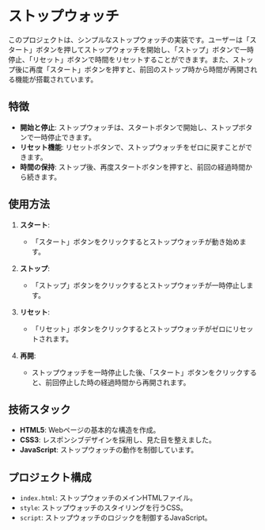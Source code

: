 # ストップウォッチ
 
このプロジェクトは、シンプルなストップウォッチの実装です。ユーザーは「スタート」ボタンを押してストップウォッチを開始し、「ストップ」ボタンで一時停止、「リセット」ボタンで時間をリセットすることができます。また、ストップ後に再度「スタート」ボタンを押すと、前回のストップ時から時間が再開される機能が搭載されています。
 
## 特徴
 
- **開始と停止**: ストップウォッチは、スタートボタンで開始し、ストップボタンで一時停止できます。
- **リセット機能**: リセットボタンで、ストップウォッチをゼロに戻すことができます。
- **時間の保持**: ストップ後、再度スタートボタンを押すと、前回の経過時間から続きます。
 
## 使用方法
 
1. **スタート**:
   - 「スタート」ボタンをクリックするとストップウォッチが動き始めます。
   
2. **ストップ**:
   - 「ストップ」ボタンをクリックするとストップウォッチが一時停止します。
   
3. **リセット**:
   - 「リセット」ボタンをクリックするとストップウォッチがゼロにリセットされます。
   
4. **再開**:
   - ストップウォッチを一時停止した後、「スタート」ボタンをクリックすると、前回停止した時の経過時間から再開されます。
 
## 技術スタック
 
- **HTML5**: Webページの基本的な構造を作成。
- **CSS3**: レスポンシブデザインを採用し、見た目を整えました。
- **JavaScript**: ストップウォッチの動作を制御しています。
 
## プロジェクト構成
 
- `index.html`: ストップウォッチのメインHTMLファイル。
- `style`: ストップウォッチのスタイリングを行うCSS。
- `script`: ストップウォッチのロジックを制御するJavaScript。
 